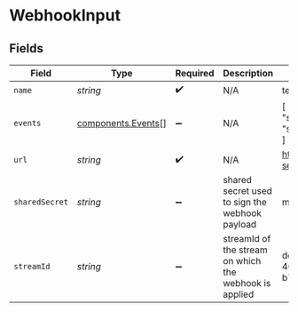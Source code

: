 # WebhookInput


## Fields

| Field                                                    | Type                                                     | Required                                                 | Description                                              | Example                                                  |
| -------------------------------------------------------- | -------------------------------------------------------- | -------------------------------------------------------- | -------------------------------------------------------- | -------------------------------------------------------- |
| `name`                                                   | *string*                                                 | :heavy_check_mark:                                       | N/A                                                      | test_webhook                                             |
| `events`                                                 | [components.Events](../../models/components/events.md)[] | :heavy_minus_sign:                                       | N/A                                                      | [<br/>"stream.started",<br/>"stream.idle"<br/>]          |
| `url`                                                    | *string*                                                 | :heavy_check_mark:                                       | N/A                                                      | https://my-service.com/webhook                           |
| `sharedSecret`                                           | *string*                                                 | :heavy_minus_sign:                                       | shared secret used to sign the webhook payload           | my-secret                                                |
| `streamId`                                               | *string*                                                 | :heavy_minus_sign:                                       | streamId of the stream on which the webhook is applied   | de7818e7-610a-4057-8f6f-b785dc1e6f88                     |